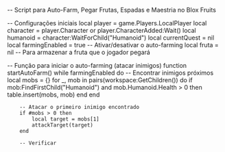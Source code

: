 -- Script para Auto-Farm, Pegar Frutas, Espadas e Maestria no Blox Fruits

-- Configurações iniciais
local player = game.Players.LocalPlayer
local character = player.Character or player.CharacterAdded:Wait()
local humanoid = character:WaitForChild("Humanoid")
local currentQuest = nil
local farmingEnabled = true  -- Ativar/desativar o auto-farming
local fruta = nil  -- Para armazenar a fruta que o jogador pegará

-- Função para iniciar o auto-farming (atacar inimigos)
function startAutoFarm()
    while farmingEnabled do
        -- Encontrar inimigos próximos
        local mobs = {}
        for _, mob in pairs(workspace:GetChildren()) do
            if mob:FindFirstChild("Humanoid") and mob.Humanoid.Health > 0 then
                table.insert(mobs, mob)
            end
        end

        -- Atacar o primeiro inimigo encontrado
        if #mobs > 0 then
            local target = mobs[1]
            attackTarget(target)
        end

        -- Verificar
